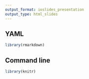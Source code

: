 ```yaml
---
output_format: ioslides_presentation
output_type: html_slides
---
```


## YAML


```r
library(rmarkdown)
```

## Command line


```r
library(knitr)
```


